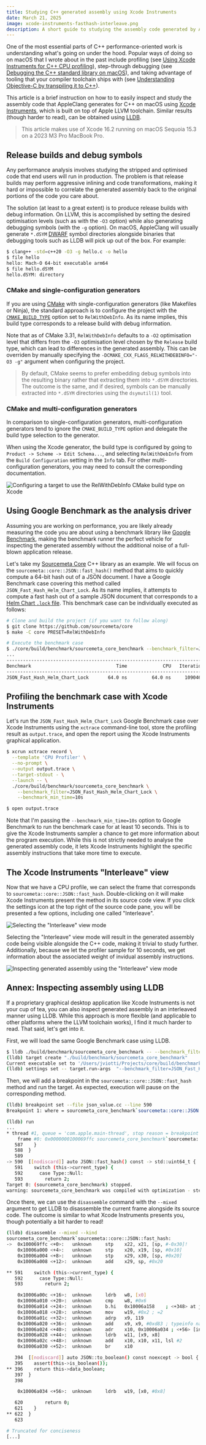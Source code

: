 ```yaml
---
title: Studying C++ generated assembly using Xcode Instruments
date: March 21, 2025
image: xcode-instruments-fasthash-interleave.png
description: A short guide to studying the assembly code generated by AppleClang for C++ projects using Xcode Instruments
---
```


One of the most essential parts of C++ performance-oriented work is
understanding what's going on under the hood. Popular ways of doing so on macOS
that I wrote about in the past include profiling (see [Using Xcode Instruments
for C++ CPU
profiling](/2024/01/29/using-xcode-instruments-for-cpp-cpu-profiling.html)),
step-through debugging (see [Debugging the C++ standard library on
macOS](/2022/05/05/debugging-the-cxx-standard-library-on-macos.html)), and
taking advantage of tooling that your compiler toolchain ships with (see
[Understanding Objective-C by transpiling it to
C++](/2023/12/01/understanding-objective-c-by-transpiling-it-to-cpp.html)).

This article is a brief instruction on how to to easily inspect and study the
assembly code that AppleClang generates for C++ on macOS using [Xcode
Instruments](https://help.apple.com/instruments/mac/current/#/dev7b09c84f5),
which is built on top of Apple LLVM toolchain. Similar results (though harder
to read), can be obtained using [LLDB](https://lldb.llvm.org).

> This article makes use of Xcode 16.2 running on macOS Sequoia 15.3 on a 2023
> M3 Pro MacBook Pro.

Release builds and debug symbols
--------------------------------

Any performance analysis involves studying the stripped and optimised code that
end users will run in production. The problem is that release builds may
perform aggressive inlining and code transformations, making it hard or
impossible to correlate the generated assembly back to the original portions of
the code you care about.

The solution (at least to a great extent) is to produce release builds with
debug information. On LLVM, this is accomplished by setting the desired
optimisation levels (such as with the `-O3` option) while also generating
debugging symbols (with the `-g` option). On macOS, AppleClang will usually
generate `*.dSYM` [DWARF](https://dwarfstd.org/doc/DWARF4.pdf) symbol
directories alongside binaries that debugging tools such as LLDB will pick up
out of the box. For example:

```sh
$ clang++ -std=c++20 -O3 -g hello.c -o hello
$ file hello
hello: Mach-O 64-bit executable arm64
$ file hello.dSYM
hello.dSYM: directory
```

### CMake and single-configuration generators

If you are using [CMake](https://cmake.org) with single-configuration
generators (like Makefiles or Ninja), the standard approach is to configure the
project with the
[`CMAKE_BUILD_TYPE`](https://cmake.org/cmake/help/latest/variable/CMAKE_BUILD_TYPE.html)
option set to `RelWithDebInfo`. As its name implies, this build type
corresponds to a release build with debug information.

Note that as of CMake 3.31, `RelWithDebInfo` defaults to a `-O2` optimisation
level that differs from the `-O3` optimisation level chosen by the `Release`
build type, which can lead to differences in the generated assembly. This can
be overriden by manually specifying the `-DCMAKE_CXX_FLAGS_RELWITHDEBINFO="-O3
-g"` argument when configuring the project. 

> By default, CMake seems to prefer embedding debug symbols into the resulting
> binary rather that extracting them into `*.dSYM` directories. The outcome is
> the same, and if desired, symbols can be manually extracted into `*.dSYM`
> directories using the `dsymutil(1)` tool.

### CMake and multi-configuration generators

In comparison to single-configuration generators, multi-configuration
generators tend to ignore the `CMAKE_BUILD_TYPE` option and delegate the build
type selection to the generator.

When using the Xcode generator, the build type is configured by going to
`Product -> Scheme -> Edit Schema...`, and selecting `RelWithDebInfo` from the
`Build Configuration` setting in the `Info` tab. For other multi-configuration
generators, you may need to consult the corresponding documentation.

![Configuring a target to use the `RelWithDebInfo` CMake build type on Xcode](../../../images/xcode-relwithdebinfo.png)

Using Google Benchmark as the analysis driver
---------------------------------------------

Assuming you are working on performance, you are likely already measuring the
code you are about using a benchmark library like [Google
Benchmark](https://github.com/google/benchmark), making the benchmark runner
the perfect vehicle for inspecting the generated assembly without the
additional noise of a full-blown application release.

Let's take my [Sourcemeta Core](https://github.com/sourcemeta/core) C++ library
as an example. We will focus on the `sourcemeta::core::JSON::fast_hash()`
method that aims to quickly compute a 64-bit hash out of a JSON document. I
have a Google Benchmark case covering this method called
`JSON_Fast_Hash_Helm_Chart_Lock`. As its name implies, it attempts to compute a
fast hash out of a sample JSON document that corresponds to a [Helm Chart
`.lock` file](https://helm.sh/docs/helm/helm_dependency/). This benchmark case
can be individually executed as follows:

```sh
# Clone and build the project (if you want to follow along)
$ git clone https://github.com/sourcemeta/core
$ make -C core PRESET=RelWithDebInfo

# Execute the benchmark case
$ ./core/build/benchmark/sourcemeta_core_benchmark --benchmark_filter=JSON_Fast_Hash_Helm_Chart_Lock 
...
-------------------------------------------------------------------------
Benchmark                               Time             CPU   Iterations
-------------------------------------------------------------------------
JSON_Fast_Hash_Helm_Chart_Lock       64.0 ns         64.0 ns     10904616
```

Profiling the benchmark case with Xcode Instruments
---------------------------------------------------

Let's run the `JSON_Fast_Hash_Helm_Chart_Lock` Google Benchmark case over Xcode
Instruments using the `xctrace` command-line tool, store the profiling result
as `output.trace`, and open the report using the Xcode Instruments graphical
application. 

```sh
$ xcrun xctrace record \
  --template 'CPU Profiler' \
  --no-prompt \
  --output output.trace \
  --target-stdout - \
  --launch -- \
  ./core/build/benchmark/sourcemeta_core_benchmark \
    --benchmark_filter=JSON_Fast_Hash_Helm_Chart_Lock \
    --benchmark_min_time=10s

$ open output.trace
```

Note that I'm passing the `--benchmark_min_time=10s` option to Google Benchmark
to run the benchmark case for at least 10 seconds. This is to give the Xcode
Instruments sampler a chance to get more information about the program
execution. While this is not strictly needed to analyse the generated assembly
code, it lets Xcode Instruments highlight the specific assembly instructions
that take more time to execute. 

The Xcode Instruments "Interleave" view
---------------------------------------

Now that we have a CPU profile, we can select the frame that corresponds to
`sourcemeta::core::JSON::fast_hash`. Double-clicking on it will make Xcode
Instruments present the method in its source code view. If you click the
settings icon at the top right of the source code pane, you will be presented a
few options, including one called "Interleave".

![Selecting the "Interleave" view mode](../../../images/xcode-instruments-fasthash-view-mode.png)

Selecting the "Interleave" view mode will result in the generated assembly code
being visible alongside the C++ code, making it trivial to study further.
Additionally, because we let the profiler sample for 10 seconds, we get
information about the associated weight of invidual assembly instructions.

![Inspecting generated assembly using the "Interleave" view mode](../../../images/xcode-instruments-fasthash-interleave.png)

Annex: Inspecting assembly using LLDB
-------------------------------------

If a proprietary graphical desktop application like Xcode Instruments is not
your cup of tea, you can also inspect generated assembly in an interleaved
manner using LLDB. While this approach is more flexible (and applicable to
other platforms where the LLVM toolchain works), I find it much harder to read.
That said, let's get into it.

First, we will load the same Google Benchmark case using LLDB.

```sh
$ lldb ./build/benchmark/sourcemeta_core_benchmark -- --benchmark_filter=JSON_Fast_Hash_Helm_Chart_Lock
(lldb) target create "./build/benchmark/sourcemeta_core_benchmark"
Current executable set to '/Users/jviotti/Projects/core/build/benchmark/sourcemeta_core_benchmark' (arm64).
(lldb) settings set -- target.run-args  "--benchmark_filter=JSON_Fast_Hash_Helm_Chart_Lock"
````

Then, we will add a breakpoint in the `sourcemeta::core::JSON::fast_hash`
method and run the target. As expected, execution will pause on the
corresponding method.

```sh
(lldb) breakpoint set --file json_value.cc --line 590
Breakpoint 1: where = sourcemeta_core_benchmark`sourcemeta::core::JSON::fast_hash() const at json_value.cc:590, address = 0x0000000100069ffc

(lldb) run
...
* thread #1, queue = 'com.apple.main-thread', stop reason = breakpoint 1.1
    frame #0: 0x0000000100069ffc sourcemeta_core_benchmark`sourcemeta::core::JSON::fast_hash(this=0x000000016fdfd840) const at json_value.cc:590 [opt]
   587    }
   588  }
   589
-> 590  [[nodiscard]] auto JSON::fast_hash() const -> std::uint64_t {
   591    switch (this->current_type) {
   592      case Type::Null:
   593        return 2;
Target 0: (sourcemeta_core_benchmark) stopped.
warning: sourcemeta_core_benchmark was compiled with optimization - stepping may behave oddly; variables may not be available.
```

Once there, we can use the `disassemble` command with the `--mixed` argument to
get LLDB to disassemble the current frame alongside its source code. The
outcome is similar to what Xcode Instruments presents you, though potentially a
bit harder to read!

```sh
(lldb) disassemble --mixed --kind
sourcemeta_core_benchmark`sourcemeta::core::JSON::fast_hash:
->  0x100069ffc <+0>:   unknown     stp    x22, x21, [sp, #-0x30]!
    0x10006a000 <+4>:   unknown     stp    x20, x19, [sp, #0x10]
    0x10006a004 <+8>:   unknown     stp    x29, x30, [sp, #0x20]
    0x10006a008 <+12>:  unknown     add    x29, sp, #0x20

** 591    switch (this->current_type) {
   592      case Type::Null:
   593        return 2;

    0x10006a00c <+16>:  unknown     ldrb   w8, [x0]
    0x10006a010 <+20>:  unknown     cmp    w8, #0x6
    0x10006a014 <+24>:  unknown     b.hi   0x10006a158    ; <+348> at json_value.cc:619:7
    0x10006a018 <+28>:  unknown     mov    w19, #0x2 ; =2
    0x10006a01c <+32>:  unknown     adrp   x9, 119
    0x10006a020 <+36>:  unknown     add    x9, x9, #0xd83 ; typeinfo name for std::__1::bad_function_call + 81
    0x10006a024 <+40>:  unknown     adr    x10, 0x10006a034 ; <+56> [inlined] sourcemeta::core::JSON::to_boolean() const at json_value.cc:396:16
    0x10006a028 <+44>:  unknown     ldrb   w11, [x9, x8]
    0x10006a02c <+48>:  unknown     add    x10, x10, x11, lsl #2
    0x10006a030 <+52>:  unknown     br     x10

   394  [[nodiscard]] auto JSON::to_boolean() const noexcept -> bool {
   395    assert(this->is_boolean());
** 396    return this->data_boolean;
   397  }
   398

    0x10006a034 <+56>:  unknown     ldrb   w19, [x0, #0x8]

   620        return 0;
   621    }
** 622  }
   623

# Truncated for conciseness
[...]
```
